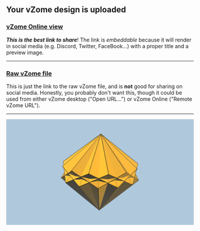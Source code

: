 ## Your vZome design is uploaded

### [vZome Online view][embed]

***This is the best link to share***!  The link is *embeddable* because it will render in social media (e.g. Discord, Twitter, FaceBook...) with a proper title and a preview image.

---

### [Raw vZome file][raw]

This is just the link to the raw vZome file, and is **not** good for
sharing on social media.
Honestly, you probably don't want this, though it could be used from either
vZome desktop ("Open URL...") or vZome Online ("Remote vZome URL").

---

![Image](<Trapezohedron-attempt-with-version61-fix.png>)


[embed]: <https://vzome.com/app/embed.py?url=https://raw.githubusercontent.com/david-hall/vzome-sharing/main/2021/08/13/17-33-15-Trapezohedron-attempt-with-version61-fix/Trapezohedron-attempt-with-version61-fix.vZome>
[raw]: <https://raw.githubusercontent.com/david-hall/vzome-sharing/main/2021/08/13/17-33-15-Trapezohedron-attempt-with-version61-fix/Trapezohedron-attempt-with-version61-fix.vZome>
